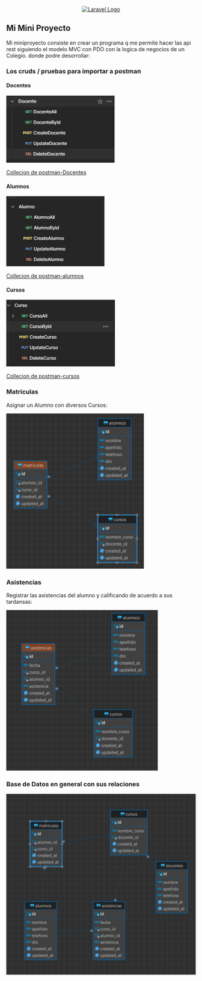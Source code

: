 <p align="center"><a href="https://laravel.com" target="_blank"><img src="https://raw.githubusercontent.com/laravel/art/master/logo-lockup/5%20SVG/2%20CMYK/1%20Full%20Color/laravel-logolockup-cmyk-red.svg" width="400" alt="Laravel Logo"></a></p>


## Mi Mini Proyecto

Mi miniproyecto consiste en crear un programa q me permite hacer las api rest siguiendo el modelo MVC con PDO con la logica de negocios de un Colegio.
donde podre desorrollar:

### Los cruds / pruebas para importar a postman

#### Docentes
![docentesCrud](resources/img/docente.PNG)

[Collecion de postman-Docentes](resources/collectionPostman/Docente.postman_collection.json) 

#### Alumnos
![alumnosCrud](resources/img/alumno.PNG)

[Collecion de postman-alumnos](resources/collectionPostman/Alumno.postman_collection.json) 

#### Cursos
![cursosCrud](resources/img/curso.PNG)

[Collecion de postman-cursos](resources/collectionPostman/Curso.postman_collection.json) 


###  Matriculas

Asignar un Alumno con diversos Cursos:

![imagenes](resources/img/matricula.PNG)


###  Asistencias 

Registrar las asistencias del alumno y calificando de acuerdo a sus tardansas:

![imagenes](resources/img/asistencia.PNG)


###  Base de Datos en general con sus relaciones

![imagenes](resources/img/basededatos.PNG)



